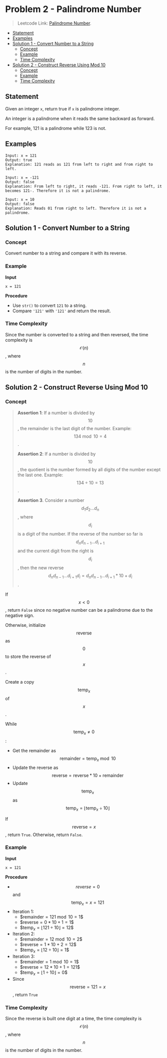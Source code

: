 # <!-- omit in toc --> Problem 2 - Palindrome Number

> Leetcode Link: [Palindrome Number](https://leetcode.com/problems/palindrome-number).

- [Statement](#statement)
- [Examples](#examples)
- [Solution 1 - Convert Number to a String](#solution-1---convert-number-to-a-string)
  - [Concept](#concept)
  - [Example](#example)
  - [Time Complexity](#time-complexity)
- [Solution 2 - Construct Reverse Using Mod 10](#solution-2---construct-reverse-using-mod-10)
  - [Concept](#concept-1)
  - [Example](#example-1)
  - [Time Complexity](#time-complexity-1)

## Statement

Given an integer `x`, return true if `x` is palindrome integer.

An integer is a palindrome when it reads the same backward as forward.

For example, 121 is a palindrome while 123 is not.

## Examples

```block
Input: x = 121
Output: true
Explanation: 121 reads as 121 from left to right and from right to left.
```

```block
Input: x = -121
Output: false
Explanation: From left to right, it reads -121. From right to left, it becomes 121-. Therefore it is not a palindrome.
```

```block
Input: x = 10
Output: false
Explanation: Reads 01 from right to left. Therefore it is not a palindrome.
```

## Solution 1 - Convert Number to a String

### Concept

Convert number to a string and compare it with its reverse.

### Example

**Input**

```block
x = 121
```

**Procedure**

- Use `str()` to convert `121` to a string.
- Compare `'121'` with `'121'` and return the result.

### Time Complexity

Since the number is converted to a string and then reversed, the time complexity is $$\mathcal{O}(n)$$, where $$n$$ is the number of digits in the number.

## Solution 2 - Construct Reverse Using Mod 10

### Concept

> **Assertion 1**: If a number is divided by $$10$$, the remainder is the last digit of the number. Example: $$134\bmod10=4$$.
>
> **Assertion 2**: If a number is divided by $$10$$, the quotient is the number formed by all digits of the number except the last one. Example: $$134\div10=13$$.
>
> **Assertion 3**. Consider a number $$d_1d_2...d_n$$, where $$d_i$$ is a digit of the number. If the reverse of the number so far is $$d_nd_{n-1}...d_{i+1}$$ and the current digit from the right is $$d_i$$, then the new reverse $$d_nd_{n-1}...d_{i+1}d_i = d_nd_{n-1}...d_{i+1}*10+d_i$$.

If $$x \lt 0$$, return `False` since no negative number can be a palindrome due to the negative sign.

Otherwise, initialize $$\text{reverse}$$ as $$0$$ to store the reverse of $$x$$.

Create a copy $$\text{temp}_x$$ of $$x$$.

While $$\text{temp}_x \not ={0}$$:

- Get the remainder as $$\text{remainder} = \text{temp}_x \bmod 10$$
- Update the reverse as $$\text{reverse}=\text{reverse}*10+\text{remainder}$$
- Update $$\text{temp}_x$$ as $$\text{temp}_x = \lfloor \text{temp}_x \div 10 \rfloor$$

If $$\text{reverse}=x$$, return `True`. Otherwise, return `False`.

### Example

**Input**

```block
x = 121
```

**Procedure**

- $$reverse = 0$$ and $$\text{temp}_x = x = 121$$
- Iteration 1:
  - \$$\text{remainder} = 121 \bmod 10 = 1$$
  - \$$\text{reverse} = 0 * 10 + 1 = 1$$
  - \$$\text{temp}_x = \lfloor 121 \div 10 \rfloor = 12$$
- Iteration 2:
  - \$$\text{remainder} = 12 \bmod 10 = 2$$
  - \$$\text{reverse} = 1 * 10 + 2 = 12$$
  - \$$\text{temp}_x = \lfloor 12 \div 10 \rfloor = 1$$
- Iteration 3:
  - \$$\text{remainder} = 1 \bmod 10 = 1$$
  - \$$\text{reverse} = 12 * 10 + 1 = 121$$
  - \$$\text{temp}_x = \lfloor 1 \div 10 \rfloor = 0$$
- Since $$\text{reverse} = 121 = x$$, return `True`

### Time Complexity

Since the reverse is built one digit at a time, the time complexity is $$\mathcal{O}(n)$$, where $$n$$ is the number of digits in the number.
